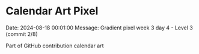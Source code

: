 # Calendar Art Pixel

Date: 2024-08-18 00:01:00
Message: Gradient pixel week 3 day 4 - Level 3 (commit 2/8)

Part of GitHub contribution calendar art

